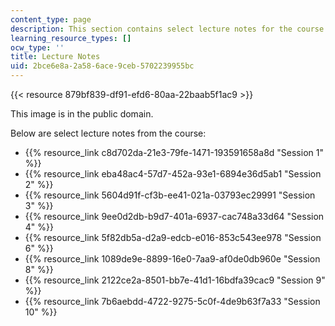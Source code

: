 ```yaml
---
content_type: page
description: This section contains select lecture notes for the course.
learning_resource_types: []
ocw_type: ''
title: Lecture Notes
uid: 2bce6e8a-2a58-6ace-9ceb-5702239955bc
---
```


{{< resource 879bf839-df91-efd6-80aa-22baab5f1ac9 >}}  

This image is in the public domain.

Below are select lecture notes from the course:

*   {{% resource_link c8d702da-21e3-79fe-1471-193591658a8d "Session 1" %}}
*   {{% resource_link eba48ac4-57d7-452a-93e1-6894e36d5ab1 "Session 2" %}}
*   {{% resource_link 5604d91f-cf3b-ee41-021a-03793ec29991 "Session 3" %}}
*   {{% resource_link 9ee0d2db-b9d7-401a-6937-cac748a33d64 "Session 4" %}}
*   {{% resource_link 5f82db5a-d2a9-edcb-e016-853c543ee978 "Session 6" %}}
*   {{% resource_link 1089de9e-8899-16e0-7aa9-af0de0db960e "Session 8" %}}
*   {{% resource_link 2122ce2a-8501-bb7e-41d1-16bdfa39cac9 "Session 9" %}}
*   {{% resource_link 7b6aebdd-4722-9275-5c0f-4de9b63f7a33 "Session 10" %}}